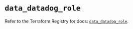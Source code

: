 # `data_datadog_role`

Refer to the Terraform Registry for docs: [`data_datadog_role`](https://registry.terraform.io/providers/datadog/datadog/3.59.1/docs/data-sources/role).
